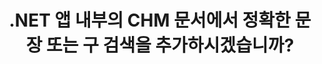 ---
############################# Static ############################
layout: "auto-gen-gist"
draft: false
path: "ko/search/net/phrase/chm/"
otherformats: PDF DOC DOT DOCX DOCM DOTX DOTM TXT ODT OTT RTF XLS XLT XLSX XLSM XLSB XLTX XLTM XLA XLAM ODS OTS CSV TSV XML PPT PPS POT PPTX PPTM POTX POTM PPSX PPSM ODP PST OST EML EMLX MSG ONE ZIP XHTML MD EPUB  FB2 

############################# Head ############################
head_title: ".NET 앱의 CHM 문서에 구문 검색을 추가하는 방법은 무엇입니까?"
head_description: "GroupDocs.Search .NET API를 사용하면 소프트웨어 전문가가 구문 검색을 추가하고 .NET API를 통해 CHM 문서에서 정확한 구문 또는 제공된 단어 시퀀스를 찾을 수 있습니다."

############################# Header ############################
title: ".NET 앱 내부의 CHM 문서에서 정확한 문장 또는 구 검색을 추가하시겠습니까?"
description: "GroupDocs.Search .NET API를 사용하면 프로그래머가 .NET 앱 내에서 구문 검색 또는 정확한 문장 검색을 통해 CHM 문서에서 제공된 단어 시퀀스를 찾을 수 있습니다. "

######################### Download Button #######################
button:
    enable: true

############################# About ############################
about:
    enable: true
    title: ".NET 앱에서 정확한 문장 또는 구 검색을 사용하는 방법은 무엇입니까?"
    content: |
       정확한 문장 또는 구 검색은 사용자가 소비자가 정의한 특정 순서와 단어 조합을 포함하는 정확한 문장이나 구를 가진 문서, 웹 또는 데이터베이스를 검색할 수 있는 일종의 검색입니다. 이것은 검색 엔진 용어에서 매우 일반적인 용어이며 사용자가 색인된 문서의 텍스트에서 지정된 단어 시퀀스에 대해 문서를 검색할 수 있도록 합니다. GroupDocs.Search for .NET은 PDF, HTML, Outlook 전자 메일, Microsoft Office Word, Excel 워크시트, PowerPoint 프레젠테이션, Outlook MSG, PST 등. 여기에는 텍스트 및 개체 형식의 쿼리 검색, 구문 검색에서 와일드카드 사용 등과 같은 구문 검색과 관련된 여러 기능에 대한 지원이 포함되었습니다. 

############################# content ############################
steps:
    enable: true
    block:
    - title_left: ".NET을 통해 CHM 문서에서 구문 검색을 수행하는 방법"
      content_left: |
       GroupDocs.Search .NET API를 사용하면 소프트웨어 개발자가 자신의 C# .NET 응용 프로그램 내에 구문 검색 기능을 추가할 수 있습니다. 다음 .NET 코드 예제는 몇 줄의 코드로 텍스트 및 개체에서 구문 검색을 수행하는 방법을 보여줍니다.

      title_right: "CHM 문서에서 정확한 구문 검색"
      content_right: |
         * 먼저 인덱스 폴더 및 문서 폴더의 경로를 지정해야 합니다.
         * [Index](https://apireference.groupdocs.com/search/net/groupdocs.search/index/constructors/2) 클래스의 인스턴스를 호출하여 지정된 폴더에 인덱스 생성
         * [Search](https://apireference.groupdocs.com/search/net/groupdocs.search/index/methods/search) 메서드를 호출하여 지정된 폴더에서 문서 인덱싱
         * 텍스트 형식의 구문 쿼리 '구문 텍스트' 검색
         * 객체 형태로 'phrase text'구를 검색
         * [CreateWordQuery](https://apireference.groupdocs.com/search/net/groupdocs.search/searchquery/methods/createwordquery) 메서드를 호출하여 word1, word2 및 하위 쿼리 3 생성
         * [CreatePhraseSearchQuery](https://apireference.groupdocs.com/search/net/groupdocs.search/searchquery/methods/createphrasesearchquery) 메서드를 호출하여 하위 쿼리를 결합하여 새 검색어 생성
         * 검색 시작 및 검색 결과 표시
         
        
      gisthash: "a5696884acf504acc319ba97465248cd"
      gistfile: "phrase_search_in_text_queries_dotnet.cs"

    - title_left: ".NET을 통한 CHM 문서에서 와일드카드 구문 검색"
      content_left: |
        GroupDocs.Search for .NET을 사용하면 소프트웨어 프로그래머가 C# .NET 응용 프로그램 내에서 와일드카드를 사용하여 구문 검색 기능을 추가할 수 있습니다. 다음 .NET 코드 예제는 C# 애플리케이션 내의 CHM 문서에서 와일드카드 구문 검색을 적용하는 방법을 보여줍니다.

      title_right: "CHM 파일에서 와일드카드 구문 검색 적용"
      content_right: |
        * 먼저 인덱스 폴더 및 문서 폴더의 경로를 지정해야 합니다.
        * [Index](https://apireference.groupdocs.com/search/net/groupdocs.search/index/constructors/2) 클래스의 인스턴스를 호출하여 지정된 폴더에 인덱스 생성
        * [Search](https://apireference.groupdocs.com/search/net/groupdocs.search/index/methods/search) 메서드를 호출하여 지정된 폴더에서 문서 인덱싱
        * 텍스트 형식의 구문 쿼리 '구문 텍스트' 검색
        * 객체 형태로 'phrase text'구를 검색
        * [CreateWordQuery](https://apireference.groupdocs.com/search/net/groupdocs.search/searchquery/methods/createwordquery) 메서드를 호출하여 word1 생성 및 하위 쿼리 3 생성
        * [CreateWildcardQuery](https://apireference.groupdocs.com/search/net/groupdocs.search.searchquery/createwildcardquery/methods/1) 메소드를 호출하여 wildcard2 생성
        * [CreatePhraseSearchQuery](https://apireference.groupdocs.com/search/net/groupdocs.search/searchquery/methods/createphrasesearchquery) 메서드를 호출하여 하위 쿼리를 결합하여 새 검색어 생성
        * 검색 시작 및 검색 결과 표시
     
      gisthash: "3ff2bf9f8ba902d8d7ebead67a934654"
      gistfile: "use_wildcards_in_phrase_search_dotnet.cs"
      
    - title_left: ".NET을 통해 다른 유형의 검색과 구문 검색 결합"
      content_left: |
        GroupDocs.Search .NET은 소프트웨어 프로그래머에게 .NET 응용 프로그램 내에서 다른 유형의 검색과 구문 검색을 결합할 수 있는 기능을 제공합니다. 다음 .NET 코드 예제는 단어를 나타내는 와일드카드와 단어의 문자를 모두 적용하는 방법을 보여줍니다.

      title_right: "구문 검색을 다른 검색과 결합하는 .NET API"
      content_right: |
        * 먼저 인덱스 폴더 및 문서 폴더의 경로를 지정해야 합니다.
        * [Index](https://apireference.groupdocs.com/search/net/groupdocs.search/index/constructors/2) 클래스의 인스턴스를 호출하여 지정된 폴더에 인덱스 생성
        * [Search](https://apireference.groupdocs.com/search/net/groupdocs.search/index/methods/search) 메서드를 호출하여 지정된 폴더에서 문서 인덱싱
        * 텍스트 형식의 구문 검색
        * 객체 형태의 구문 검색
        * 단어 패턴을 정의하고 문자열을 추가합니다.
        * [CreateWordPatternQuery](https://apireference.groupdocs.com/search/net/groupdocs.search/searchquery/methods/createwordpatternquery) 메소드를 호출하여 wordPattern1 생성 및 word3 생성
        * [CreateWildcardQuery](https://apireference.groupdocs.com/search/net/groupdocs.search.searchquery/createwildcardquery/methods/1) 메소드를 호출하여 wildcard2 생성
        * [CreatePhraseSearchQuery](https://apireference.groupdocs.com/search/net/groupdocs.search/searchquery/methods/createphrasesearchquery) 메서드를 호출하여 하위 쿼리를 결합하여 새 검색어 생성
        * 검색 시작 및 검색 결과 표시
     
      gisthash: "db5c32ed21237f3e1cd7cdbde0778c29"
      gistfile: "combine_phrase_search_with_others_dotnet.cs"

    - title_left: "시스템 요구 사항"
      content_left: |
       GroupDocs.Search for .NET은 모든 주요 플랫폼 및 운영 체제에서 지원됩니다. 전체 시스템 요구 사항 가이드를 보려면 아래 코드를 실행하기 전에 [시스템 요구 사항](https://docs.groupdocs.com/search/net/system-requirements/)을 방문하십시오. 다음 전제 조건이 컴퓨터에 설치되어 있는지 확인하십시오. 체계:
         * 운영 체제: 마이크로소프트 윈도우, 리눅스, 맥OS
         * 개발 환경: Visual Studio, Xamarin, MonoDevelop 등
         * 프레임워크: .NET Framework, .NET Standard, .NET Core, Mono
         * 최신 버전의 GroupDocs.Search for .NET API를 [NuGet](https://www.nuget.org/packages/GroupDocs.search/)에서 가져옵니다.
        
      title_right: "GroupDocs.Search 를 사용하는 이유"
      content_right: |
        * 메모리와 디스크에서 검색 인덱스 생성.
        * 파일, 스트림 또는 구조에서 인덱싱하는 기능.
        * 암호로 보호된 문서 색인 생성 지원.
        * 여러 인덱스 병합 지원.
        * 검색 인덱싱 중에 문서를 필터링합니다.
        * 검색 중 맞춤법 검사 지원.
        * 혼합 문자가 완전히 지원됩니다.
        * 다양한 검색 유형을 하나의 검색어로 결합합니다.
        * 간단한 단어 및 정규식 검색 지원
        * 검색 쿼리에서 별칭 대체를 완벽하게 지원합니다.

demos:
    enable: true


more_formats:
    enable: true


back_to_top:
    enable: true
---